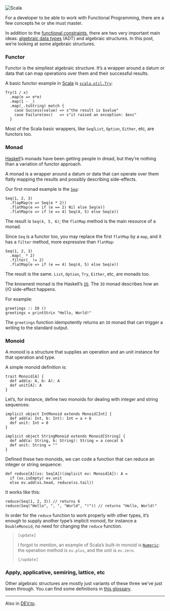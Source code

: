 ![Scala](//cacilhas.info/img/scala.png)

For a developer to be able to work with Functional Programming, there are a few concepts he or she must master.

In addition to the [functional constraints](/2019/09/lies-they-told-you.html), there are two very important main ideas: [algebraic data types](/2020/10/type-isomorphism.html) (ADT) and algebraic structures. In this post, we’re looking at some algebraic structures.

### Functor

Functor is the simpliest algebraic structure. It’s a wrapper around a datum or data that can map operations over them and their successful results.

A basic functor example in [Scala](https://www.scala-lang.org/) is [`scala.util.Try`](https://www.scala-lang.org/api/current/scala/util/Try.html):

    Try(1 / x)
      .map(e => e*e)
      .map(1 - _)
      .map(_.toString) match {
        case Success(value) => s"the result is $value"
        case Failure(exc)   => s"it raised an exception: $exc"
      }

Most of the Scala basic wrappers, like `Seq`/`List`, `Option`, `Either`, etc, are functors too.

### Monad

[Haskell](https://www.haskell.org/)’s monads have been getting people in dread, but they’re nothing than a variation of functor approach.

A monad is a wrapper around a datum or data that can operate over them flatly mapping the results and possibly describing side-effects.

Our first monad example is the [`Seq`](https://www.scala-lang.org/api/current/scala/collection/immutable/Seq.html):

    Seq(1, 2, 3)
      .flapMap(e => Seq(e * 2))
      .flatMap(e => if (e == 2) Nil else Seq(e))
      .flatMap(e => if (e == 4) Seq(4, 5) else Seq(e))

The result is `Seq(4, 5, 6)`; the `flatMap` method is the main resource of a monad.

Since `Seq` is a functor too, you may replace the first `flatMap` by a `map`, and it has a `filter` method, more expressive than `flatMap`:

    Seq(1, 2, 3)
      .map(_ * 2)
      .filter(_ != 2)
      .flatMap(e => if (e == 4) Seq(4, 5) else Seq(e))

The result is the same. `List`, `Option`, `Try`, `Either`, etc, are monads too.

The knownest monad is the Haskell’s [`IO`](https://wiki.haskell.org/Introduction_to_IO). The `IO` monad describes how an I/O side-effect happens.

For example:

    greetings :: IO ()
    greetings = printStrLn "Hello, World!"

The `greetings` function idempotently returns an `IO` monad that can trigger a writing to the standard output.

### Monoid

A monoid is a structure that supplies an operation and an unit instance for that operation and type.

A simple monoid definition is:

    trait Monoid[A] {
      def add(a: A, b: A): A
      def unit[A]: A
    }

Let’s, for instance, define two monoids for dealing with integer and string sequences:

    implicit object IntMonoid extends Monoid[Int] {
      def add(a: Int, b: Int): Int = a + b
      def unit: Int = 0
    }
    
    implicit object StringMonoid extends Monoid[String] {
      def add(a: String, b: String): String = a concat b
      def unit: String = ""
    }

Defined these two monoids, we can code a function that can reduce an integer or string sequence:

    def reduce[A](xs: Seq[A])(implicit ev: Monoid[A]): A =
      if (xs.isEmpty) ev.unit
      else ev.add(xs.head, reduce(xs.tail))

It works like this:

    reduce(Seq(1, 2, 3)) // returns 6
    reduce(Seq("Hello", ", ", "World", "!")) // returns "Hello, World!"

In order for the `reduce` function to work properly with other types, it’s enough to supply another type’s implicit monoid, for instance a `DoubleMonoid`, no need for changing the `reduce` function.

> `[update]`
> 
> I forgot to mention, an example of Scala’s built-in monoid is [`Numeric`](https://www.scala-lang.org/api/current/scala/math/Numeric.html): the operation method is `ev.plus`, and the unit is `ev.zero`.
> 
> `[/update]`

### Apply, applicative, semiring, lattice, etc

Other algebraic structures are mostly just variants of these three we’ve just been through. You can find some definitions in [this glossary](https://www.linkedin.com/pulse/glossary-functional-programming-john-de-goes/).

* * *

Also in [DEV.to](https://dev.to/cacilhas/algebraic-structures-2g9o).